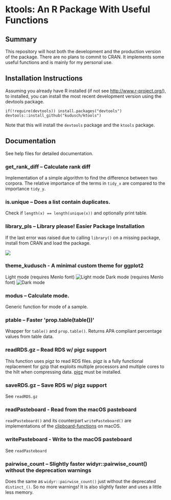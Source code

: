 # ktools: An R Package With Useful Functions

## Summary

This repository will host both the development and the production version of the package. There are no plans to commit to CRAN. It implements some useful functions and is mainly for my personal use.

## Installation Instructions
Assuming you already have R installed (if not see http://www.r-project.org/),
to installed, you can install the most recent development version using the devtools package.

```
if(!require(devtools)) install.packages("devtools")
devtools::install_github("kudusch/ktools")
```

Note that this will install the `devtools` package and the `ktools` package. 

## Documentation

See help files for detailed documentation.

### get_rank_diff – Calculate rank diff
Implementation of a simple algorithm to find the difference between two corpora. The relative importance of the terms in `tidy_x` are compared to the importance `tidy_y`.
### is.unique – Does a list contain duplicates.
Check if `length(x) == length(unique(x))` and optionally print table.
### library_pls – Library please! Easier Package Installation
If the last error was raised due to calling `library()` on a missing package, install from CRAN and load the package.

![](https://media.giphy.com/media/fxYyiD7BBgwprOsiNI/giphy.gif)
### theme_kudusch - A minimal custom theme for ggplot2
Light mode (requires Menlo font)
![Light mode](https://kudusch.de/projects/uploads/files/light.png)
Dark mode (requires Menlo font)
![Dark mode](https://kudusch.de/projects/uploads/files/dark.png)
### modus – Calculate mode.
Generic function for mode of a sample.
### ptable – Faster 'prop.table(table())'
Wrapper for `table()` and `prop.table()`. Returns APA compliant percentage values from table data.
### readRDS.gz – Read RDS w/ pigz support
This function uses pigz to read RDS files. pigz is a fully functional replacement for gzip that exploits multiple processors and multiple cores to the hilt when compressing data. [pigz](https://zlib.net/pigz/) must be installed.
### saveRDS.gz – Save RDS w/ pigz support
See `readRDS.gz`
### readPasteboard - Read from the macOS pasteboard
`readPasteboard()` and its counterpart `writePasteboard()` are implementations of the [clipboard-functions](https://www.rdocumentation.org/packages/utils/versions/3.6.2/topics/clipboard) on macOS.
### writePasteboard - Write to the macOS pasteboard
See `readPasteboard`
### pairwise_count – Slightly faster widyr::pairwise_count() without the deprecation warnings
Does the same as `widyr::pairwise_count()` just without the deprecated `distinct_()`. So no more warnings! It is also slightly faster and uses a little less memory.
